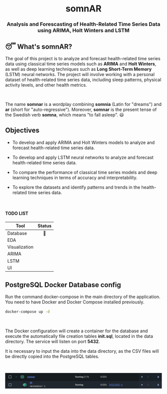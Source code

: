 <h1 style="text-align: center">
somnAR
</h1>

<h3 style="text-align: center">
Analysis and Forescasting of Health-Related Time Series Data using ARIMA, Holt Winters and LSTM
</h3>

## 😴 What's somnAR? 
The goal of this project is to analyze and forecast health-related time series data using classical time series models such as **ARIMA** and **Holt Winters**, as well as deep learning techniques such as **Long Short-Term Memory** (LSTM) neural networks. The project will involve working with a personal dataset of health-related time series data, including sleep patterns, physical activity levels, and other health metrics.

&nbsp;

The name **somnar** is a wordplay combining **somnia** (Latin for "dreams") and **ar** (short for "auto-regressive"). Moreover, **somnar** is the present tense of the Swedish verb **somna**, which means "to fall asleep". 😃

## Objectives


* To develop and apply ARIMA and Holt Winters models to analyze and forecast health-related time series data.

* To develop and apply LSTM neural networks to analyze and forecast health-related time series data.

* To compare the performance of classical time series models and deep learning techniques in terms of accuracy and interpretability.

* To explore the datasets and identify patterns and trends in the health-related time series data.

&nbsp;

#### TODO LIST

| Tool          | Status |
|---------------|:------:|
| Database      |   🚧   |
| EDA           |        |
| Visualization |        |
| ARIMA         |        |
| LSTM          |        |
| UI            |        |

## PostgreSQL Docker Database config

Run the command docker-compose in the main directory of the application. You need to have Docker and Docker Compose installed previously.

```bash
docker-compose up -d
```

&nbsp;

The Docker configuration will create a container for the database and execute the automatically file creation tables **init.sql**, located in the data directory.
The service will listen on port **5432**.

It is necessary to input the data into the data directory, as the CSV files will be directly copied into the PostgreSQL tables.

&nbsp;

![](img/db.png)